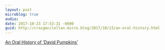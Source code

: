```yaml
---
layout: post
microblog: true
audio: 
date: 2017-10-23 17:53:31 -0600
guid: http://craigmcclellan.micro.blog/2017/10/23/an-oral-history.html
---
```

[An Oral History of ‘David Pumpkins’](http://www.vulture.com/2017/10/david-s-pumpkins-oral-history.html)
